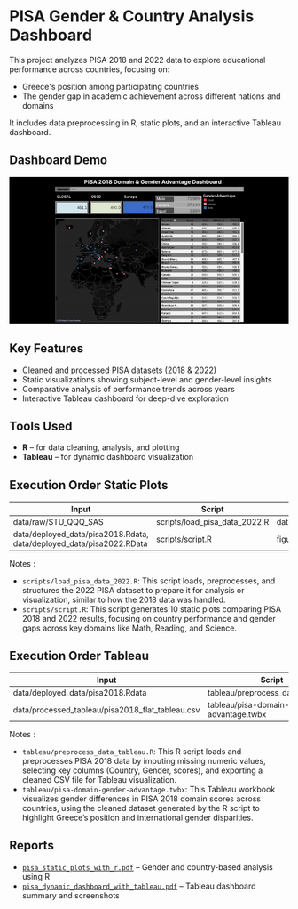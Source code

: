 # PISA Gender & Country Analysis Dashboard

This project analyzes PISA 2018 and 2022 data to explore educational performance across countries, focusing on:

- Greece's position among participating countries  
- The gender gap in academic achievement across different nations and domains  

It includes data preprocessing in R, static plots, and an interactive Tableau dashboard.

## Dashboard Demo

![Dashboard Functionality](assets/GIF-ezgif.com-optimize.gif)

## Key Features

- Cleaned and processed PISA datasets (2018 & 2022)  
- Static visualizations showing subject-level and gender-level insights  
- Comparative analysis of performance trends across years  
- Interactive Tableau dashboard for deep-dive exploration  

## Tools Used

- **R** – for data cleaning, analysis, and plotting  
- **Tableau** – for dynamic dashboard visualization

## Execution Order Static Plots 
| Input | Script | Output |
|------|-------------|--------------------|
| data/raw/STU_QQQ_SAS | scripts/load_pisa_data_2022.R | data/deployed_data/pisa2022.RData           |
| data/deployed_data/pisa2018.Rdata, data/deployed_data/pisa2022.RData | scripts/script.R | figures/* |

Notes  :
- `scripts/load_pisa_data_2022.R`: This script loads, preprocesses, and structures the 2022 PISA dataset to prepare it for analysis or visualization, similar to how the 2018 data was handled.
- `scripts/script.R`: This script generates 10 static plots comparing PISA 2018 and 2022 results, focusing on country performance and gender gaps across key domains like Math, Reading, and Science.

## Execution Order Tableau
| Input | Script | Output |
|------|-------------|--------------------|
| data/deployed_data/pisa2018.Rdata | tableau/preprocess_data_tableau.R | data/processed_tableau/pisa2018_flat_tableau.csv |
| data/processed_tableau/pisa2018_flat_tableau.csv | tableau/pisa-domain-gender-advantage.twbx | - |

Notes  :
- `tableau/preprocess_data_tableau.R`: This R script loads and preprocesses PISA 2018 data by imputing missing numeric values, selecting key columns (Country, Gender, scores), and exporting a cleaned CSV file for Tableau visualization.
- `tableau/pisa-domain-gender-advantage.twbx`: This Tableau workbook visualizes gender differences in PISA 2018 domain scores across countries, using the cleaned dataset generated by the R script to highlight Greece’s position and international gender disparities.

## Reports

- [`pisa_static_plots_with_r.pdf`](reports/pisa_static_plots_with_r.pdf) – Gender and country-based analysis using R  
- [`pisa_dynamic_dashboard_with_tableau.pdf`](reports/pisa_dynamic_dashboard_with_tableau.pdf) – Tableau dashboard summary and screenshots

